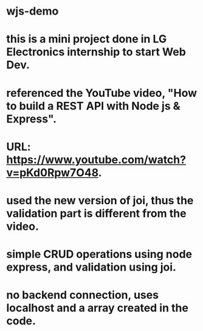 # wjs-demo
# this is a mini project done in LG Electronics internship to start Web Dev.
# referenced the YouTube video, "How to build a REST API with Node js & Express".
# URL: https://www.youtube.com/watch?v=pKd0Rpw7O48.
# used the new version of joi, thus the validation part is different from the video.
# simple CRUD operations using node express, and validation using joi.
# no backend connection, uses localhost and a array created in the code.
